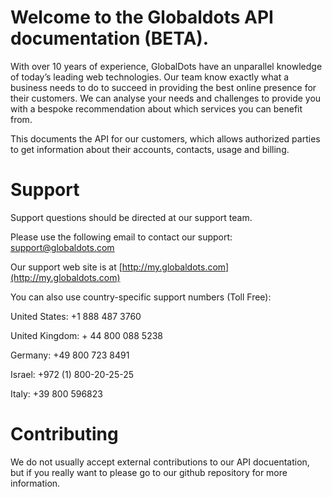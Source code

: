 # Welcome to the Globaldots API documentation (BETA).
With over 10 years of experience, GlobalDots have an unparallel knowledge of today’s leading web technologies. 
Our team know exactly what a business needs to do to succeed in providing the best online presence for their customers. 
We can analyse your needs and challenges to provide you with a bespoke recommendation about which services you can benefit from.
 
This documents the API for our customers, which allows authorized parties to get information about their accounts, contacts, usage and billing. 

# Support 
Support questions should be directed at our support team. 

Please use the following email to contact our support: support@globaldots.com

Our support web site is at [http://my.globaldots.com](http://my.globaldots.com)

You can also use country-specific support numbers (Toll Free):

United States: +1 888 487 3760

United Kingdom: + 44 800 088 5238

Germany: +49 800 723 8491

Israel: +972 (1) 800-20-25-25

Italy: +39 800 596823 

# Contributing
We do not usually accept external contributions to our API docuentation, but if you really want to please go to our github repository for more information. 

